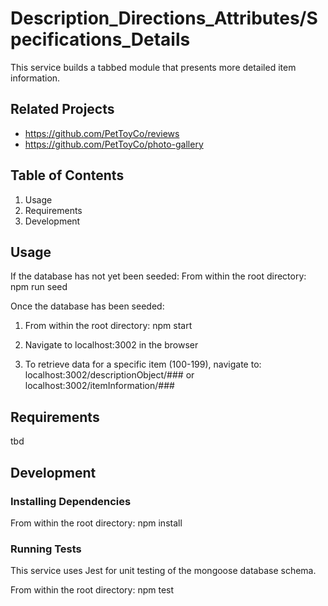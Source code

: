 # Description_Directions_Attributes/Specifications_Details

This service builds a tabbed module that presents more detailed item information.

## Related Projects
- https://github.com/PetToyCo/reviews
- https://github.com/PetToyCo/photo-gallery

## Table of Contents
  1. Usage
  2. Requirements
  3. Development

## Usage
If the database has not yet been seeded:
  From within the root directory:
  npm run seed

Once the database has been seeded:
1. From within the root directory:
npm start

2. Navigate to localhost:3002 in the browser

3. To retrieve data for a specific item (100-199), navigate to:
localhost:3002/descriptionObject/### or localhost:3002/itemInformation/###


## Requirements
tbd

## Development
### Installing Dependencies
From within the root directory:
npm install

### Running Tests
This service uses Jest for unit testing of the mongoose database schema.

From within the root directory:
npm test